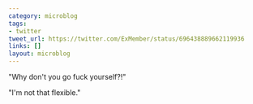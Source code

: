 ```yaml
---
category: microblog
tags:
- twitter
tweet_url: https://twitter.com/ExMember/status/696438889662119936
links: []
layout: microblog
---
```

"Why don't you go fuck yourself?!"

"I'm not that flexible."
